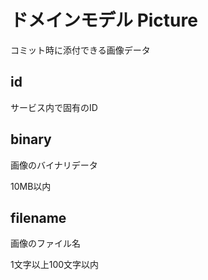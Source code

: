 # ドメインモデル Picture

コミット時に添付できる画像データ

## id

サービス内で固有のID

## binary

画像のバイナリデータ

10MB以内

## filename

画像のファイル名

1文字以上100文字以内
